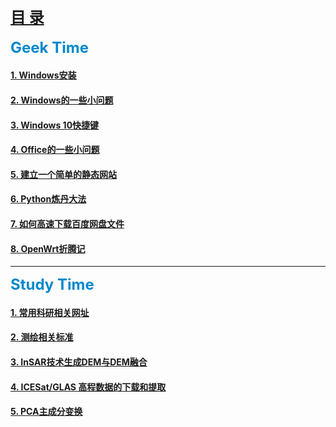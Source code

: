 <!-- 这是目录文件 -->
## <font size="5"><strong>[目 录](catalogue.md)</strong></font>

<strong><font size="5" color="0088CC">Geek Time</font></strong>


#### [1. Windows安装](articles/geek/WindowsInstalling.md)
#### [2. Windows的一些小问题](articles/geek/WinSettingSkills.md)
#### [3. Windows 10快捷键](articles/geek/Win10ShortcutKey.md)
#### [4. Office的一些小问题](articles/geek/ProblemOfOffice.md)  
#### [5. 建立一个简单的静态网站](articles/geek/FoundWebsite.md)  
#### [6. Python炼丹大法](articles/geek/PythonCook.md)
#### [7. 如何高速下载百度网盘文件](articles/geek/BaiduPanDownload.md)
#### [8. OpenWrt折腾记](articles/geek/OpenWrt.md) 
-------
<strong><font size="5" color="0088CC">Study Time</font></strong>


#### [1. 常用科研相关网址](articles/study/StudyingWebsites.md)
#### [2. 测绘相关标准](htmls/CH_Standards.html)
#### [3. InSAR技术生成DEM与DEM融合](articles/study/InSARandDEMFusion.md)
#### [4. ICESat/GLAS 高程数据的下载和提取](articles/study/GlasExtract.md)
#### [5. PCA主成分变换](articles/study/PCA.md)
